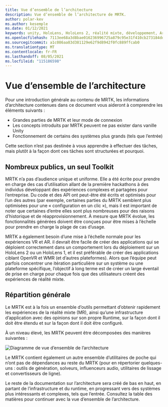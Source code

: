 ```yaml
---
title: Vue d’ensemble de l’architecture
description: Vue d’ensemble de l’architecture de MRTK.
author: polar-kev
ms.author: kesemple
ms.date: 01/12/2021
keywords: unity, HoloLens, HoloLens 2, réalité mixte, développement, Architecture MRTK,
ms.openlocfilehash: 7113ee68a3d8bae016236996725a879c95e31f410cb273184ddcc255ae7a0685
ms.sourcegitcommit: a1c086aa83d381129e62f9d8942f0fc889ffcab0
ms.translationtype: MT
ms.contentlocale: fr-FR
ms.lasthandoff: 08/05/2021
ms.locfileid: "115186598"
---
```

# <a name="architecture-overview"></a>Vue d’ensemble de l’architecture

Pour une introduction générale au contenu de MRTK, les informations d’architecture contenues dans ce document vous aideront à comprendre les éléments suivants :

- Grandes parties de MRTK et leur mode de connexion
- Les concepts introduits par MRTK peuvent ne pas exister dans vanille Unity
- Fonctionnement de certains des systèmes plus grands (tels que l’entrée)

Cette section n’est pas destinée à vous apprendre à effectuer des tâches, mais plutôt à la façon dont ces tâches sont structurées et pourquoi.

## <a name="many-audiences-one-toolkit"></a>Nombreux publics, un seul Toolkit

MRTK n’a pas d’audience unique et uniforme. Elle a été écrite pour prendre en charge des cas d’utilisation allant de la première hackathons à des individus développant des expériences complexes et partagées pour l’entreprise. Du code et des API ont peut-être été écrits et optimisés pour l’un des autres (par exemple, certaines parties du MRTK semblent plus optimisées pour une « configuration en un clic »), mais il est important de noter que certaines d’entre elles sont plus nombreuses pour des raisons d’historique et de réapprovisionnement. À mesure que MRTK évolue, les fonctionnalités générées doivent être conçues pour être mises à l’échelle pour prendre en charge la plage de cas d’usage.

MRTK a également besoin d’une mise à l’échelle normale pour les expériences VR et AR. il devrait être facile de créer des applications qui se déploient correctement dans un comportement lors du déploiement sur un HoloLens 2 ou un HoloLens 1, et il est préférable de créer des applications ciblant OpenVR et WMR (et d’autres plateformes). Alors que l’équipe peut parfois concentrer une itération particulière sur un système ou une plateforme spécifique, l’objectif à long terme est de créer un large éventail de prise en charge pour chaque fois que des utilisateurs créent des expériences de réalité mixte.

## <a name="high-level-breakdown"></a>Répartition générale

Le MRTK est à la fois un ensemble d’outils permettant d’obtenir rapidement les expériences de la réalité mixte (MR), ainsi qu’une infrastructure d’application avec des opinions sur son propre Runtime, sur la façon dont il doit être étendu et sur la façon dont il doit être configuré.

À un niveau élevé, les MRTK peuvent être décomposées des manières suivantes :

![Diagramme de vue d’ensemble de l’architecture](../features/images/architecture/MRTK_Architecture.png)

Le MRTK contient également un autre ensemble d’utilitaires de poche qui n’ont pas de dépendances au reste du MRTK (pour en répertorier quelques-uns : outils de génération, solveurs, influenceurs audio, utilitaires de lissage et convertisseurs de ligne).

Le reste de la documentation sur l’architecture sera créé de bas en haut, en partant de l’infrastructure et du runtime, en progressant vers des systèmes plus intéressants et complexes, tels que l’entrée. Consultez la table des matières pour continuer avec la vue d’ensemble de l’architecture.
